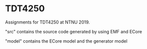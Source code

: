 # TDT4250
Assignments for TDT4250 at NTNU 2019.

"src" contains the source code generated by using EMF and ECore

"model" contains the ECore model and the generator model
